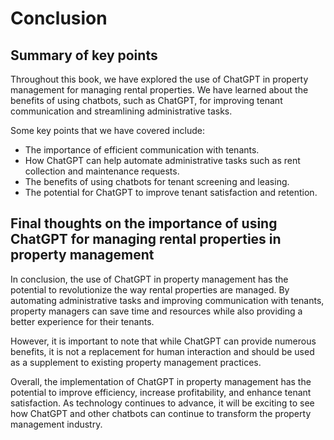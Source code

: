 # Conclusion

Summary of key points
---------------------

Throughout this book, we have explored the use of ChatGPT in property management for managing rental properties. We have learned about the benefits of using chatbots, such as ChatGPT, for improving tenant communication and streamlining administrative tasks.

Some key points that we have covered include:

* The importance of efficient communication with tenants.
* How ChatGPT can help automate administrative tasks such as rent collection and maintenance requests.
* The benefits of using chatbots for tenant screening and leasing.
* The potential for ChatGPT to improve tenant satisfaction and retention.

Final thoughts on the importance of using ChatGPT for managing rental properties in property management
-------------------------------------------------------------------------------------------------------

In conclusion, the use of ChatGPT in property management has the potential to revolutionize the way rental properties are managed. By automating administrative tasks and improving communication with tenants, property managers can save time and resources while also providing a better experience for their tenants.

However, it is important to note that while ChatGPT can provide numerous benefits, it is not a replacement for human interaction and should be used as a supplement to existing property management practices.

Overall, the implementation of ChatGPT in property management has the potential to improve efficiency, increase profitability, and enhance tenant satisfaction. As technology continues to advance, it will be exciting to see how ChatGPT and other chatbots can continue to transform the property management industry.